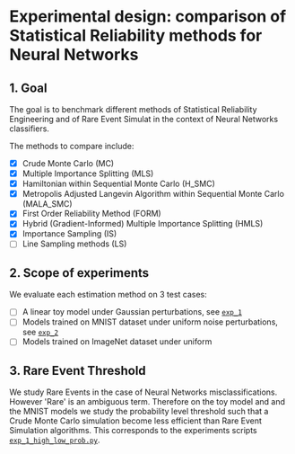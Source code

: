 # Experimental design: comparison of Statistical Reliability methods for Neural Networks

## 1. Goal 

The goal is to benchmark different methods of Statistical Reliability Engineering and of Rare Event Simulat in the context of Neural Networks classifiers.

The methods to compare include:

- [x] Crude Monte Carlo (MC)
- [x] Multiple Importance Splitting (MLS)
- [x] Hamiltonian within Sequential Monte Carlo (H_SMC)
- [x] Metropolis Adjusted Langevin Algorithm within Sequential Monte Carlo (MALA_SMC)
- [x] First Order Reliability Method (FORM)
- [x] Hybrid (Gradient-Informed) Multiple Importance Splitting (HMLS)
- [x] Importance Sampling  (IS)
- [ ] Line Sampling methods (LS)

## 2. Scope of experiments

We evaluate each estimation method on 3 test cases:

- [ ] A linear toy model under Gaussian perturbations, see [`exp_1`](./exp_1) 
- [ ] Models trained on MNIST dataset under uniform noise perturbations, see [`exp_2`](./exp_2) 
- [ ] Models trained on ImageNet dataset under uniform 

## 3. Rare Event Threshold

We study Rare Events in the case of Neural Networks misclassifications. However 'Rare' is an ambiguous term. Therefore on the toy model and and the MNIST models we study the probability level threshold such that a Crude Monte Carlo simulation become less efficient than Rare Event Simulation algorithms.
This corresponds to the experiments scripts [`exp_1_high_low_prob.py`](./exp_1_high_to_low_prob.py).
